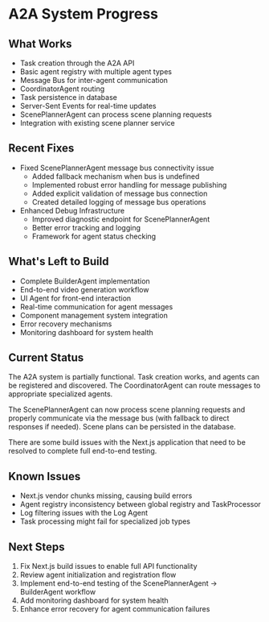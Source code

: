 # A2A System Progress

## What Works

- Task creation through the A2A API
- Basic agent registry with multiple agent types
- Message Bus for inter-agent communication
- CoordinatorAgent routing
- Task persistence in database
- Server-Sent Events for real-time updates
- ScenePlannerAgent can process scene planning requests
- Integration with existing scene planner service

## Recent Fixes

- Fixed ScenePlannerAgent message bus connectivity issue
  - Added fallback mechanism when bus is undefined
  - Implemented robust error handling for message publishing
  - Added explicit validation of message bus connection
  - Created detailed logging of message bus operations
- Enhanced Debug Infrastructure
  - Improved diagnostic endpoint for ScenePlannerAgent
  - Better error tracking and logging
  - Framework for agent status checking
  
## What's Left to Build

- Complete BuilderAgent implementation
- End-to-end video generation workflow
- UI Agent for front-end interaction
- Real-time communication for agent messages
- Component management system integration 
- Error recovery mechanisms
- Monitoring dashboard for system health

## Current Status

The A2A system is partially functional. Task creation works, and agents can be registered and discovered. The CoordinatorAgent can route messages to appropriate specialized agents.

The ScenePlannerAgent can now process scene planning requests and properly communicate via the message bus (with fallback to direct responses if needed). Scene plans can be persisted in the database.

There are some build issues with the Next.js application that need to be resolved to complete full end-to-end testing.

## Known Issues

- Next.js vendor chunks missing, causing build errors
- Agent registry inconsistency between global registry and TaskProcessor
- Log filtering issues with the Log Agent
- Task processing might fail for specialized job types

## Next Steps

1. Fix Next.js build issues to enable full API functionality
2. Review agent initialization and registration flow
3. Implement end-to-end testing of the ScenePlannerAgent → BuilderAgent workflow
4. Add monitoring dashboard for system health
5. Enhance error recovery for agent communication failures